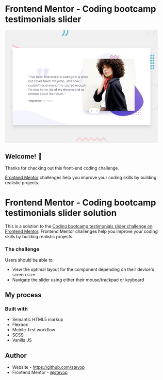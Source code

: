# Frontend Mentor - Coding bootcamp testimonials slider

![Design preview for the Coding bootcamp testimonials slider coding challenge](./design/desktop-preview.jpg)

## Welcome! 👋

Thanks for checking out this front-end coding challenge.

[Frontend Mentor](https://www.frontendmentor.io) challenges help you improve your coding skills by building realistic projects.
# Frontend Mentor - Coding bootcamp testimonials slider solution

This is a solution to the [Coding bootcamp testimonials slider challenge on Frontend Mentor](https://www.frontendmentor.io/challenges/coding-bootcamp-testimonials-slider-4FNyLA8JL). Frontend Mentor challenges help you improve your coding skills by building realistic projects. 

### The challenge

Users should be able to:

- View the optimal layout for the component depending on their device's screen size
- Navigate the slider using either their mouse/trackpad or keyboard

## My process

### Built with

- Semantic HTML5 markup
- Flexbox
- Mobile-first workflow
- SCSS
- Vanilla JS

## Author

- Website - https://github.com/stevop
- Frontend Mentor - [@stevop ](https://www.frontendmentor.io/profile/stevop)